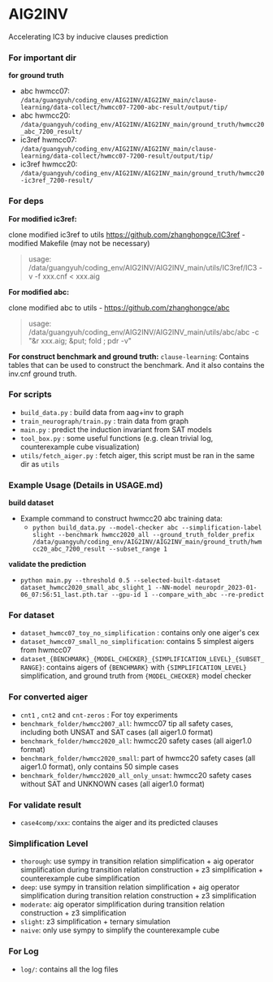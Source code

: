 # AIG2INV

Accelerating IC3 by inducive clauses prediction

### For important dir

**for ground truth**
* abc hwmcc07: `/data/guangyuh/coding_env/AIG2INV/AIG2INV_main/clause-learning/data-collect/hwmcc07-7200-abc-result/output/tip/`
* abc hwmcc20: `/data/guangyuh/coding_env/AIG2INV/AIG2INV_main/ground_truth/hwmcc20_abc_7200_result/`
* ic3ref hwmcc07: `/data/guangyuh/coding_env/AIG2INV/AIG2INV_main/clause-learning/data-collect/hwmcc07-7200-result/output/tip/`
* ic3ref hwmcc20: `/data/guangyuh/coding_env/AIG2INV/AIG2INV_main/ground_truth/hwmcc20-ic3ref_7200-result/`

### For deps

**For modified ic3ref:**

clone modified ic3ref to utils
https://github.com/zhanghongce/IC3ref - modified Makefile (may not be necessary)

> usage: /data/guangyuh/coding_env/AIG2INV/AIG2INV_main/utils/IC3ref/IC3 -v -f xxx.cnf < xxx.aig

**For modified abc:**

clone modified abc to utils - https://github.com/zhanghongce/abc

> usage: /data/guangyuh/coding_env/AIG2INV/AIG2INV_main/utils/abc/abc -c "&r xxx.aig; &put; fold ; pdr -v"

**For construct benchmark and ground truth:**
`clause-learning`: Contains tables that can be used to construct the benchmark. And it also contains the inv.cnf ground truth.

### For scripts
* `build_data.py` : build data from aag+inv to graph
* `train_neurograph/train.py` : train data from graph
* `main.py` : predict the induction invariant from SAT models
* `tool_box.py` : some useful functions (e.g. clean trivial log, counterexample cube visualization)
* `utils/fetch_aiger.py` : fetch aiger, this script must be ran in the same dir as `utils`

### Example Usage (Details in USAGE.md)
**build dataset**
* Example command to construct hwmcc20 abc training data:
    * `python build_data.py --model-checker abc --simplification-label slight --benchmark hwmcc2020_all --ground_truth_folder_prefix /data/guangyuh/coding_env/AIG2INV/AIG2INV_main/ground_truth/hwmcc20_abc_7200_result --subset_range 1`

**validate the prediction**
* `python main.py --threshold 0.5 --selected-built-dataset dataset_hwmcc2020_small_abc_slight_1 --NN-model neuropdr_2023-01-06_07:56:51_last.pth.tar --gpu-id 1 --compare_with_abc --re-predict`

### For dataset
* `dataset_hwmcc07_toy_no_simplification` : contains only one aiger's cex
* `dataset_hwmcc07_small_no_simplification`: contains 5 simplest aigers from hwmcc07
* `dataset_{BENCHMARK}_{MODEL_CHECKER}_{SIMPLIFICATION_LEVEL}_{SUBSET_RANGE}`: contains aigers of `{BENCHMARK}` with `{SIMPLIFICATION_LEVEL}` simplification, and ground truth from `{MODEL_CHECKER}` model checker

### For converted aiger
* `cnt1` , `cnt2` and `cnt-zeros` : For toy experiments
* `benchmark_folder/hwmcc2007_all`: hwmcc07 tip all safety cases, including both UNSAT and SAT cases (all aiger1.0 format)
* `benchmark_folder/hwmcc2020_all`: hwmcc20 safety cases (all aiger1.0 format)
* `benchmark_folder/hwmcc2020_small`: part of hwmcc20 safety cases (all aiger1.0 format), only contains 50 simple cases
* `benchmark_folder/hwmcc2020_all_only_unsat`: hwmcc20 safety cases without SAT and UNKNOWN cases (all aiger1.0 format)

### For validate result
* `case4comp/xxx`: contains the aiger and its predicted clauses

### Simplification Level
* `thorough`: use sympy in transition relation simplification + aig operator simplification during transition relation construction + z3 simplification + counterexample cube simplification
* `deep`: use sympy in transition relation simplification + aig operator simplification during transition relation construction + z3 simplification
* `moderate`: aig operator simplification during transition relation construction + z3 simplification
* `slight`: z3 simplification + ternary simulation
* `naive`: only use sympy to simplify the counterexample cube

### For Log
* `log/`: contains all the log files